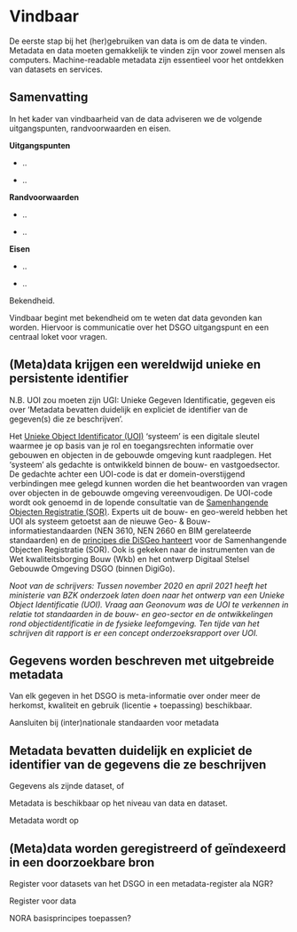 Vindbaar
========

De eerste stap bij het (her)gebruiken van data is om de data te vinden. Metadata
en data moeten gemakkelijk te vinden zijn voor zowel mensen als computers.
Machine-readable metadata zijn essentieel voor het ontdekken van datasets en
services.

Samenvatting
------------

In het kader van vindbaarheid van de data adviseren we de volgende
uitgangspunten, randvoorwaarden en eisen.

**Uitgangspunten**

-   ..

-   ..

**Randvoorwaarden**

-   ..

-   ..

**Eisen**

-   ..

-   ..

Bekendheid.

Vindbaar begint met bekendheid om te weten dat data gevonden kan worden.
Hiervoor is communicatie over het DSGO uitgangspunt en een centraal loket voor
vragen.

(Meta)data krijgen een wereldwijd unieke en persistente identifier
------------------------------------------------------------------

N.B. UOI zou moeten zijn UGI: Unieke Gegeven Identificatie, gegeven eis over
‘Metadata bevatten duidelijk en expliciet de identifier van de gegeven(s) die ze
beschrijven’.

Het [Unieke Object Identificator
(UOI)](https://www.geonovum.nl/over-geonovum/actueel/onderzoek-unieke-object-identificatie-en-omgevingsinformatie)
‘systeem’ is een digitale sleutel waarmee je op basis van je rol en
toegangsrechten informatie over gebouwen en objecten in de gebouwde omgeving
kunt raadplegen. Het ‘systeem’ als gedachte is ontwikkeld binnen de bouw- en
vastgoedsector. De gedachte achter een UOI-code is dat er domein-overstijgend
verbindingen mee gelegd kunnen worden die het beantwoorden van vragen over
objecten in de gebouwde omgeving vereenvoudigen. De UOI-code wordt ook genoemd
in de lopende consultatie van de [Samenhangende Objecten Registratie
(SOR)](https://www.geobasisregistraties.nl/basisregistraties/doorontwikkeling-in-samenhang/objectenregistratie).
Experts uit de bouw- en geo-wereld hebben het UOI als systeem getoetst aan de
nieuwe Geo- & Bouw-informatiestandaarden (NEN 3610, NEN 2660 en BIM gerelateerde
standaarden) en de [principes die DiSGeo
hanteert](https://docs.geostandaarden.nl/disgeo/emso/#identificatie-van-objecten)
voor de Samenhangende Objecten Registratie (SOR). Ook is gekeken naar de
instrumenten van de Wet kwaliteitsborging Bouw (Wkb) en het ontwerp Digitaal
Stelsel Gebouwde Omgeving DSGO (binnen DigiGo).

*Noot van de schrijvers: Tussen november 2020 en april 2021 heeft het ministerie
van BZK onderzoek laten doen naar het ontwerp van een Unieke Object
Identificatie (UOI). Vraag aan Geonovum was de UOI te verkennen in relatie tot
standaarden in de bouw- en geo-sector en de ontwikkelingen rond
objectidentificatie in de fysieke leefomgeving. Ten tijde van het schrijven dit
rapport is er een concept onderzoeksrapport over UOI.*

Gegevens worden beschreven met uitgebreide metadata
---------------------------------------------------

Van elk gegeven in het DSGO is meta-informatie over onder meer de herkomst,
kwaliteit en gebruik (licentie + toepassing) beschikbaar.

Aansluiten bij (inter)nationale standaarden voor metadata

Metadata bevatten duidelijk en expliciet de identifier van de gegevens die ze beschrijven
-----------------------------------------------------------------------------------------

Gegevens als zijnde dataset, of

Metadata is beschikbaar op het niveau van data en dataset.

Metadata wordt op

(Meta)data worden geregistreerd of geïndexeerd in een doorzoekbare bron
-----------------------------------------------------------------------

Register voor datasets van het DSGO in een metadata-register ala NGR?

Register voor data

NORA basisprincipes toepassen?
